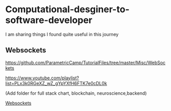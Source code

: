 # Computational-desginer-to-software-developer
I am sharing things I found quite useful in this journey

## Websockets 

https://github.com/ParametricCamp/TutorialFiles/tree/master/Misc/WebSockets

https://www.youtube.com/playlist?list=PLx3k0RGeXZ_wZ_gYpYXfH6FTK7e0cDL0k


(Add folder for full stack chart, blockchain, neuroscience,backend)

[Websockets](/websockets)
